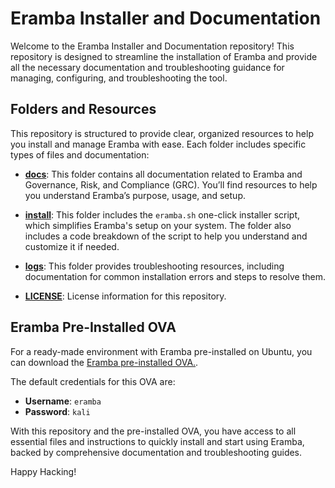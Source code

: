 # Eramba Installer and Documentation

Welcome to the Eramba Installer and Documentation repository! This repository is designed to streamline the installation of Eramba and provide all the necessary documentation and troubleshooting guidance for managing, configuring, and troubleshooting the tool.

## Folders and Resources

This repository is structured to provide clear, organized resources to help you install and manage Eramba with ease. Each folder includes specific types of files and documentation:

- **[docs](docs/)**: This folder contains all documentation related to Eramba and Governance, Risk, and Compliance (GRC). You’ll find resources to help you understand Eramba’s purpose, usage, and setup.
- **[install](install/)**: This folder includes the `eramba.sh` one-click installer script, which simplifies Eramba's setup on your system. The folder also includes a code breakdown of the script to help you understand and customize it if needed.

- **[logs](logs/)**: This folder provides troubleshooting resources, including documentation for common installation errors and steps to resolve them.

- **[LICENSE](LICENSE)**: License information for this repository.

## Eramba Pre-Installed OVA

For a ready-made environment with Eramba pre-installed on Ubuntu, you can download the [Eramba pre-installed OVA.](https://drive.google.com/file/d/1I2wBlRqxL6XjMGLd4ZSXKpQNrzz8SPhr/view?usp=sharing).

The default credentials for this OVA are:

- **Username**: `eramba`
- **Password**: `kali`

With this repository and the pre-installed OVA, you have access to all essential files and instructions to quickly install and start using Eramba, backed by comprehensive documentation and troubleshooting guides.

Happy Hacking!
